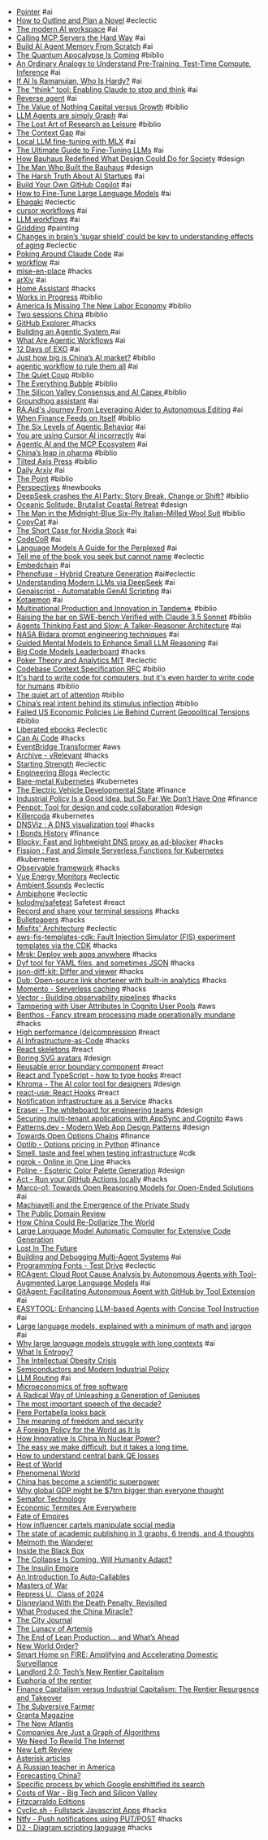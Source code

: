 - [Pointer](https://www.trypointer.com/) #ai
- [How to Outline and Plan a Novel](https://blog.nateliason.com/p/how-to-outline-and-plan-a-novel) #eclectic
- [The modern AI workspace](https://handyai.substack.com/p/the-modern-ai-workspace) #ai
- [Calling MCP Servers the Hard Way](/2025/03/calling-mcp-servers-the-hard-way.html) #ai
- [Build AI Agent Memory From Scratch](https://zacharyhuang.substack.com/p/build-ai-agent-memory-from-scratch) #ai
- [The Quantum Apocalypse Is Coming](https://www.wired.com/story/q-day-apocalypse-quantum-computers-encryption/) #biblio
- [An Ordinary Analogy to Understand Pre-Training, Test-Time Compute, Inference](https://interconnect.substack.com/p/an-ordinary-analogy-to-understand) #ai
- [If AI Is Ramanujan, Who Is Hardy?](https://manidoraisamy.com/developer-forever/post/if-ai-is-ramanujan-who-is-hardy.anc-9dc525e6-688d-4c67-9e40-8070f9a45f57.html) #ai
- [The "think" tool: Enabling Claude to stop and think](https://www.anthropic.com/engineering/claude-think-tool) #ai
- [Reverse agent](https://github.com/kpenfound/greetings-api/blob/main/SWE_AGENT.md) #ai
- [The Value of Nothing Capital versus Growth](https://americanaffairsjournal.org/2021/08/the-value-of-nothing-capital-versus-growth/) #biblio
- [LLM Agents are simply Graph](https://zacharyhuang.substack.com/p/llm-agent-internal-as-a-graph-tutorial) #ai
- [The Lost Art of Research as Leisure](https://kasurian.com/p/research-as-leisure) #biblio
- [The Context Gap](https://everything.intellectronica.net/p/the-context-gap) #ai
- [Local LLM fine-tuning with MLX](https://apeatling.com/articles/simple-guide-to-local-llm-fine-tuning-on-a-mac-with-mlx/) #ai
- [The Ultimate Guide to Fine-Tuning LLMs](https://arxiv.org/html/2408.13296v1) #ai
- [How Bauhaus Redefined What Design Could Do for Society](https://www.nytimes.com/2019/02/04/t-magazine/bauhaus-school-architecture-history.html) #design
- [The Man Who Built the Bauhaus](https://www.newyorker.com/magazine/2019/04/29/the-man-who-built-the-bauhaus) #design
- [The Harsh Truth About AI Startups](https://engrlog.substack.com/p/the-harsh-truth-about-ai-startups) #ai
- [Build Your Own GitHub Copilot](https://prvn.sh/build-your-own-github-copilot/) #ai
- [How to Fine-Tune Large Language Models](//www.alibabacloud.com/blog/how-to-fine-tune-large-language-models_601918) #ai
- [Ehagaki](https://www.ehagaki.jp/) #eclectic
- [cursor workflows](https://blog.sshh.io/p/how-cursor-ai-ide-works) #ai
- [LLM workflows](https://www.phillipcarter.dev/posts/coding-with-llms) #ai
- [Gridding](https://watercolorpainting.com/blog/2024/02/29/gridding-to-the-rescue-your-tools-for-practicing-watercolor-painting) #painting
- [Changes in brain’s ‘sugar shield’ could be key to understanding effects of aging](https://news.stanford.edu/stories/2025/02/study-links-the-sugars-on-cell-surfaces-to-brain-resilience) #eclectic
- [Poking Around Claude Code](https://leehanchung.github.io/blogs/2025/03/07/claude-code/) #ai
- [workflow](https://harper.blog/2025/02/16/my-llm-codegen-workflow-atm/) #ai
- [mise-en-place](https://mise.jdx.dev/) #hacks
- [arXiv](https://arxiv.org/search/advanced?advanced=&terms-0-operator=AND&terms-0-term=agent&terms-0-field=abstract&terms-1-operator=AND&terms-1-term=available&terms-1-field=abstract&terms-2-operator=AND&terms-2-term=github&terms-2-field=abstract&classification-physics_archives=all&classification-include_cross_list=include&date-filter_by=specific_year&date-year=2025&date-from_date=&date-to_date=&date-date_type=submitted_date&abstracts=show&size=50&order=-submitted_date) #ai
- [Home Assistant](https://www.home-assistant.io/) #hacks
- [Works in Progress](https://worksinprogress.co/) #biblio
- [America Is Missing The New Labor Economy](https://semianalysis.com/2025/03/11/america-is-missing-the-new-labor-economy-robotics-part-1/) #biblio
- [Two sessions China](https://thenextrecession.wordpress.com/2025/03/08/two-sessions-china/) #biblio
- [GitHub Explorer ](https://gh-explorer.com/) #hacks
- [Building an Agentic System ](https://gerred.github.io/building-an-agentic-system/index.html) #ai
- [What Are Agentic Workflows](https://weaviate.io/blog/what-are-agentic-workflows) #ai
- [12 Days of EXO](https://blog.exolabs.net) #ai
- [Just how big is China’s AI market?](https://www.exponentialview.co/p/just-how-big-is-chinas-ai-market) #biblio
- [agentic workflow to rule them all](https://generaitelabs.com/one-agentic-coding-workflow-to-rule-them-all/) #ai
- [The Quiet Coup](https://www.theatlantic.com/magazine/archive/2009/05/the-quiet-coup/307364/) #biblio
- [The Everything Bubble](https://www.deepvalueinsights.com/p/the-everything-bubble) #biblio
- [The Silicon Valley Consensus and AI Capex ](https://thetechbubble.substack.com/p/the-silicon-valley-consensus-and) #biblio
- [Groundhog assistant](https://ghuntley.com/specs/) #ai
- [RA.Aid's Journey From Leveraging Aider to Autonomous Editing](/posts/raaid-journey/) #ai
- [When Finance Feeds on Itself](https://americanaffairsjournal.org/2025/02/from-investment-to-savings-when-finance-feeds-on-itself/) #biblio
- [The Six Levels of Agentic Behavior](https://www.vellum.ai/blog/levels-of-agentic-behavior) #ai
- [You are using Cursor AI incorrectly](https://ghuntley.com/stdlib/) #ai
- [Agentic AI and the MCP Ecosystem](https://block.github.io/goose/blog/2025/02/17/agentic-ai-mcp/) #ai
- [China’s leap in pharma](https://www.alexkesin.com/2025/02/chinas-leap-in-pharma-slow-and-fast.html) #biblio
- [Tilted Axis Press](https://www.tiltedaxispress.com/books) #biblio
- [Daily Arxiv](https://www.haebom.dev/daily_arxiv?tl=en) #ai
- [The Point](https://thepointmag.com/) #biblio
- [Perspectives](https://www.ft.com/content/75c919d7-4013-463a-91ac-e2fae937f9b7) #newbooks
- [DeepSeek crashes the AI Party: Story Break, Change or Shift?](https://aswathdamodaran.blogspot.com/2025/01/deepseek-crashes-ai-party-story-break.html) #biblio
- [Oceanic Solitude: Brutalist Coastal Retreat](https://www.amazingarchitecture.com/visualization/oceanic-solitude-brutalist-coastal-retreat-by-monika-pancheva) #design
- [The Man in the Midnight-Blue Six-Ply Italian-Milled Wool Suit](https://www.theatlantic.com/magazine/archive/2025/03/gary-shteyngart-bespoke-suit-mens-fashion-self-love/681441/) #biblio
- [CopyCat](https://www.runcopycat.com/) #ai
- [The Short Case for Nvidia Stock](https://youtubetranscriptoptimizer.com/blog/05_the_short_case_for_nvda) #ai
- [CodeCoR](https://anonymous.4open.science/r/CodeCoR-3EFC/README.md) #ai
- [Language Models A Guide for the Perplexed](https://arxiv.org/pdf/2311.17301) #ai
- [Tell me of the book you seek but cannot name](https://en.app/) #eclectic
- [Embedchain](https://embedchain.ai/) #ai
- [Phenofuse - Hybrid Creature Generation](https://phenofuse.io/) #ai#eclectic
- [Understanding Modern LLMs via DeepSeek](https://planetbanatt.net/articles/deepseek.html) #ai
- [Genaiscript - Automatable GenAI Scripting](https://github.com/microsoft/genaiscript) #ai
- [Kotaemon](https://github.com/Cinnamon/kotaemon) #ai
- [Multinational Production and Innovation in Tandem∗](https://www.freit.org/EIIT/2023/selected/liu.pdf) #biblio
- [Raising the bar on SWE-bench Verified with Claude 3.5 Sonnet](https://www.anthropic.com/research/swe-bench-sonnet) #biblio
- [Agents Thinking Fast and Slow: A Talker-Reasoner Architecture](https://arxiv.org/abs/2410.08328) #ai
- [NASA Bidara prompt engineering techniques](https://freedium.cfd/https://mychen76.medium.com/nasa-bidara-bot-inspired-prompt-engineering-techniques-74107e11a32e) #ai
- [Guided Mental Models to Enhance Small LLM Reasoning](https://freedium.cfd/https://mychen76.medium.com/intuitive-thinker-introducing-guided-mental-models-to-enhance-small-llm-reasoning-13fd1b3dc353) #ai
- [Big Code Models Leaderboard](https://huggingface.co/spaces/bigcode/bigcode-models-leaderboard) #hacks
- [Poker Theory and Analytics MIT](https://ocw.mit.edu/courses/15-s50-poker-theory-and-analytics-january-iap-2015/video_galleries/lecture-videos/) #eclectic
- [Codebase Context Specification RFC](https://agenticinsights.substack.com/p/codebase-context-specification-rfc) #biblio
- [It's hard to write code for computers, but it's even harder to write code for humans](https://erikbern.com/2024/09/27/its-hard-to-write-code-for-humans.html) #biblio
- [The quiet art of attention](https://billwear.github.io/art-of-attention.html) #biblio
- [China’s real intent behind its stimulus inflection](https://www.ft.com/content/008443cd-bb44-4b4f-b60e-17894fdba221) #biblio
- [Failed US Economic Policies Lie Behind Current Geopolitical Tensions](https://roburie.substack.com/p/failed-us-economic-policies-lie-behind) #biblio
- [Liberated ebooks](https://standardebooks.org) #eclectic
- [Can Ai Code](https://huggingface.co/spaces/mike-ravkine/can-ai-code-results) #hacks
- [EventBridge Transformer](https://eventbridge-transformer.vercel.app/) #aws
- [Archive - vRelevant](https://vrelevant.net/archive/) #hacks
- [Starting Strength](https://www.athlegan.com/starting-strength) #eclectic
- [Engineering Blogs](https://engineeringblogs.xyz/) #eclectic
- [Bare-metal Kubernetes](https://datavirke.dk/posts/bare-metal-kubernetes-part-1-talos-on-hetzner/) #kubernetes
- [The Electric Vehicle Developmental State](https://www.phenomenalworld.org/analysis/byd/) #finance
- [Industrial Policy Is a Good Idea, but So Far We Don’t Have One](https://www.ineteconomics.org/perspectives/blog/industrial-policy-is-a-good-idea-but-so-far-we-dont-have-one) #finance
- [Penpot: Tool for design and code collaboration](https://github.com/penpot/penpot) #design
- [Killercoda](https://killercoda.com/playgrounds/) #kubernetes
- [DNSViz : A DNS visualization tool](https://dnsviz.net/) #hacks
- [I Bonds History](http://eyebonds.info/ibonds/index.html) #finance
- [Blocky: Fast and lightweight DNS proxy as ad-blocker](https://github.com/0xERR0R/blocky) #hacks
- [Fission : Fast and Simple Serverless Functions for Kubernetes](https://github.com/fission/fission) #kubernetes
- [Observable framework](https://github.com/observablehq/framework) #hacks
- [Vue Energy Monitors](https://www.emporiaenergy.com/energy-monitors/) #eclectic
- [Ambient Sounds](https://mynoise.net/index.php) #eclectic
- [Ambiphone](https://ambiph.one/) #eclectic
- [kolodny/safetest](https://github.com/kolodny/safetest) Safetest #react
- [Record and share your terminal sessions](https://asciinema.org/) #hacks
- [Bulletpapers](https://www.bulletpapers.ai/) #hacks
- [Misfits' Architecture](https://misfitsarchitecture.com/) #eclectic
- [aws-fis-templates-cdk: Fault Injection Simulator (FIS) experiment templates via the CDK](https://github.com/adhorn/aws-fis-templates-cdk) #hacks
- [Mrsk: Deploy web apps anywhere](https://github.com/mrsked/mrsk) #hacks
- [Dyf tool for YAML files, and sometimes JSON](https://github.com/homeport/dyff) #hacks
- [json-diff-kit: Differ and viewer](https://github.com/RexSkz/json-diff-kit) #hacks
- [Dub: Open-source link shortener with built-in analytics](https://github.com/steven-tey/dub) #hacks
- [Momento - Serverless caching](https://www.gomomento.com/) #hacks
- [Vector - Building observability pipelines](https://vector.dev/) #hacks
- [Tampering with User Attributes In Cognito User Pools](https://blog.doyensec.com/2023/01/24/tampering-unrestricted-user-attributes-aws-cognito.html) #aws
- [Benthos - Fancy stream processing made operationally mundane](https://www.benthos.dev/) #hacks
- [High performance (de)compression](https://github.com/101arrowz/fflate) #react
- [AI Infrastructure-as-Code](https://github.com/gofireflyio/aiac) #hacks
- [React skeletons](https://github.com/dvtng/react-loading-skeleton) #react
- [Boring SVG avatars](https://github.com/boringdesigners/boring-avatars) #design
- [Reusable error boundary component](https://github.com/bvaughn/react-error-boundary) #react
- [React and TypeScript - how to type hooks](https://devtrium.com/posts/react-typescript-how-to-type-hooks) #react
- [Khroma - The AI color tool for designers](https://www.khroma.co/) #design
- [react-use: React Hooks](https://github.com/streamich/react-use) #react
- [Notification Infrastructure as a Service](https://engagespot.co/) #hacks
- [Eraser – The whiteboard for engineering teams](https://www.eraser.io/home) #design
- [Securing multi-tenant applications with AppSync and Cognito](https://theburningmonk.com/2021/03/how-to-secure-multi-tenant-applications-with-appsync-and-cognito/) #aws
- [Patterns.dev - Modern Web App Design Patterns](https://patterns.dev/) #design
- [Towards Open Options Chains](https://chrischow.github.io/dataandstuff/2022-01-13-open-options-chains-part-i/) #finance
- [Optlib - Options pricing in Python](https://github.com/dbrojas/optlib) #finance
- [Smell, taste and feel when testing infrastructure](https://www.tecracer.com/blog/cdk-cit-part2a/) #cdk
- [ngrok - Online in One Line](https://ngrok.com/) #hacks
- [Poline - Esoteric Color Palette Generation](https://meodai.github.io/poline/) #design
- [Act - Run your GitHub Actions locally](https://github.com/nektos/act) #hacks
- [Marco-o1: Towards Open Reasoning Models for Open-Ended Solutions](https://arxiv.org/pdf/2411.14405) #ai
- [Machiavelli and the Emergence of the Private Study](https://publicdomainreview.org/essay/machiavelli-and-the-emergence-of-the-private-study/)
- [The Public Domain Review](https://publicdomainreview.org/)
- [How China Could Re-Dollarize The World](https://indi.ca/how-china-starts-printing-usd/)
- [Large Language Model Automatic Computer for Extensive Code Generation](https://arxiv.org/pdf/2310.02003)
- [Lost In The Future](https://www.wheresyoured.at/lost-in-the-future/)
- [Building and Debugging Multi-Agent Systems](https://www.microsoft.com/en-us/research/uploads/prod/2024/08/AutoGen_Studio-12.pdf) #ai
- [Programming Fonts - Test Drive](https://www.programmingfonts.org/) #eclectic
- [RCAgent: Cloud Root Cause Analysis by Autonomous Agents with Tool-Augmented Large Language Models](https://arxiv.org/abs/2310.16340) #ai
- [GitAgent: Facilitating Autonomous Agent with GitHub by Tool Extension](https://arxiv.org/abs/2312.17294) #ai
- [EASYTOOL: Enhancing LLM-based Agents with Concise Tool Instruction](https://arxiv.org/abs/2401.06201) #ai
- [Large language models, explained with a minimum of math and jargon](https://www.understandingai.org/p/large-language-models-explained-with) #ai
- [Why large language models struggle with long contexts](https://www.understandingai.org/p/why-large-language-models-struggle) #ai
- [What Is Entropy?](https://www.quantamagazine.org/what-is-entropy-a-measure-of-just-how-little-we-really-know-20241213/)
- [The Intellectual Obesity Crisis](https://www.gurwinder.blog/p/the-intellectual-obesity-crisis)
- [Semiconductors and Modern Industrial Policy](https://pubs.aeaweb.org/doi/pdfplus/10.1257/jep.38.4.81)
- [LLM Routing](https://freedium.cfd/https://towardsdatascience.com/llm-routing-intuitively-and-exhaustively-explained-5b0789fe27aa) #ai
- [Microeconomics of free software](https://www.joelonsoftware.com/2002/06/12/strategy-letter-v/)
- [A Radical Way of Unleashing a Generation of Geniuses](https://www.wired.com/2013/10/free-thinkers/)
- [The most important speech of the decade?](https://www.thomasfazi.com/p/the-most-important-speech-of-the)
- [Pere Portabella looks back](/news-opinion/sight-sound-magazine/interviews/pere-portabella-bunuel-lorca)
- [The meaning of freedom and security](https://alexkrainer.substack.com/p/the-meaning-of-freedom-and-security)
- [A Foreign Policy for the World as It Is](https://www.foreignaffairs.com/united-states/biden-foreign-policy-world-rhodes)
- [How Innovative Is China in Nuclear Power?](https://itif.org/publications/2024/06/17/how-innovative-is-china-in-nuclear-power/)
- [The easy we make difficult, but it takes a long time.](https://mythfighter.com/2024/06/19/the-easy-we-make-difficult-but-it-takes-a-long-time/)
- [How to understand central bank QE losses](https://www.ft.com/content/a2a3921d-c4de-4f0c-9eec-e8ea0345f8b4)
- [Rest of World](https://restofworld.org/)
- [Phenomenal World](https://www.phenomenalworld.org/)
- [China has become a scientific superpower](https://www.economist.com/science-and-technology/2024/06/12/china-has-become-a-scientific-superpower)
- [Why global GDP might be $7trn bigger than everyone thought](https://archive.ph/2024.06.11-022431/https://www.economist.com/finance-and-economics/2024/06/06/why-global-gdp-might-be-7trn-bigger-than-everyone-thought) 
- [Semafor Technology](https://www.semafor.com/vertical/tech) 
- [Economic Termites Are Everywhere](https://www.thebignewsletter.com/p/economic-termites-are-everywhere) 
- [Fate of Empires](https://people.uncw.edu/kozloffm/glubb.pdf) 
- [How influencer cartels manipulate social media](https://cepr.org/voxeu/columns/how-influencer-cartels-manipulate-social-media-fraudulent-behaviour-hidden-plain) 
- [The state of academic publishing in 3 graphs, 6 trends, and 4 thoughts](https://dynamicecology.wordpress.com/2024/04/29/the-state-of-academic-publishing-in-3-graphs-5-trends-and-4-thoughts/) 
- [Melmoth the Wanderer](https://standardebooks.org/ebooks/charles-robert-maturin/melmoth-the-wanderer) 
- [Inside the Black Box](https://www.phenomenalworld.org/analysis/inside-the-black-box/)
- [The Collapse Is Coming. Will Humanity Adapt?](https://thereader.mitpress.mit.edu/the-collapse-is-coming-will-humanity-adapt/) 
- [The Insulin Empire](https://thebaffler.com/after-the-fact/the-insulin-empire-ongweso-jr-sofides) 
- [An Introduction To Auto-Callables](https://www.globalcapital.com/article/28mwscw1lroke9irbemf4/learning-curve/an-introduction-to-auto-callables) 
- [Masters of War](https://archive.ph/2024.05.25-045110/https://harpers.org/archive/2024/06/masters-of-war-letter-from-germany-thomas-meaney/) 
- [Repress U., Class of 2024](https://tomdispatch.com/repress-u-class-of-2024/) 
- [Disneyland With the Death Penalty, Revisited](https://www.wired.com/2012/04/opinion-jeyaretnam-disneyland-death-penalty/)
- [What Produced the China Miracle?](https://foreignpolicy.com/2024/05/22/china-economic-rise-state-deng-xiaoping-history-beijing-state-future-demographics/)
- [The City Journal](https://www.city-journal.org/the-magazine)
- [The Lunacy of Artemis](https://idlewords.com/2024/5/the_lunacy_of_artemis.htm)
- [The End of Lean Production... and What’s Ahead](https://labornotes.org/2024/05/end-lean-production-and-whats-ahead)
- [New World Order?](https://www.phenomenalworld.org/analysis/new-world-order/)
- [Smart Home on FIRE: Amplifying and Accelerating Domestic Surveillance](https://ojs.library.queensu.ca/index.php/surveillance-and-society/article/view/12925/8484)
- [Landlord 2.0: Tech’s New Rentier Capitalism](https://archive.ph/2019.04.07-072745/https://onezero.medium.com/landlord-2-0-techs-new-rentier-capitalism-a0bfe491b463?gi=9eab9dd256ef)
- [Euphoria of the rentier](https://newleftreview.org/issues/ii129/articles/javier-moreno-zacares-euphoria-of-the-rentier.pdf)
- [Finance Capitalism versus Industrial Capitalism: The Rentier Resurgence and Takeover](https://michael-hudson.com/wp-content/uploads/2021/07/04866134211011770.pdf)
- [The Subversive Farmer](https://thesubversivefarmer.net/blog/cultivating-beauty)
- [Granta Magazine](https://granta.com/)
- [The New Atlantis](https://www.thenewatlantis.com/)
- [Companies Are Just a Graph of Algorithms](https://danielmiessler.com/p/companies-graph-of-algorithms)
- [We Need To Rewild The Internet](https://www.noemamag.com/we-need-to-rewild-the-internet)
- [New Left Review](https://newleftreview.org/)
- [Asterisk articles](https://asteriskmag.com/articles)
- [A Russian teacher in America](https://faculty.utrgv.edu/eleftherios.gkioulekas/OGS/Misc/ARUSSIAN.PDF)
- [Forecasting China?](https://newleftreview.org/sidecar/posts/forecasting-china)
- [Specific process by which Google enshittified its search](https://pluralistic.net/2024/04/24/naming-names/)
- [Costs of War - Big Tech and Silicon Valley](https://watson.brown.edu/costsofwar/files/cow/imce/papers/2023/2024/Silicon%20Valley%20MIC.pdf)
- [Fitzcarraldo Editions](https://fitzcarraldoeditions.com/)
- [Cyclic.sh - Fullstack Javascript Apps](https://www.cyclic.sh/) #hacks
- [Ntfy - Push notifications using PUT/POST](https://github.com/binwiederhier/ntfy) #hacks
- [D2 - Diagram scripting language](https://github.com/terrastruct/d2) #hacks

